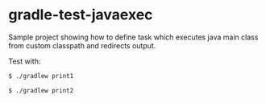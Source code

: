 # gradle-test-javaexec

Sample project showing how to define task which executes java main class
from custom classpath and redirects output.

Test with:
```bash
$ ./gradlew print1

$ ./gradlew print2
```

